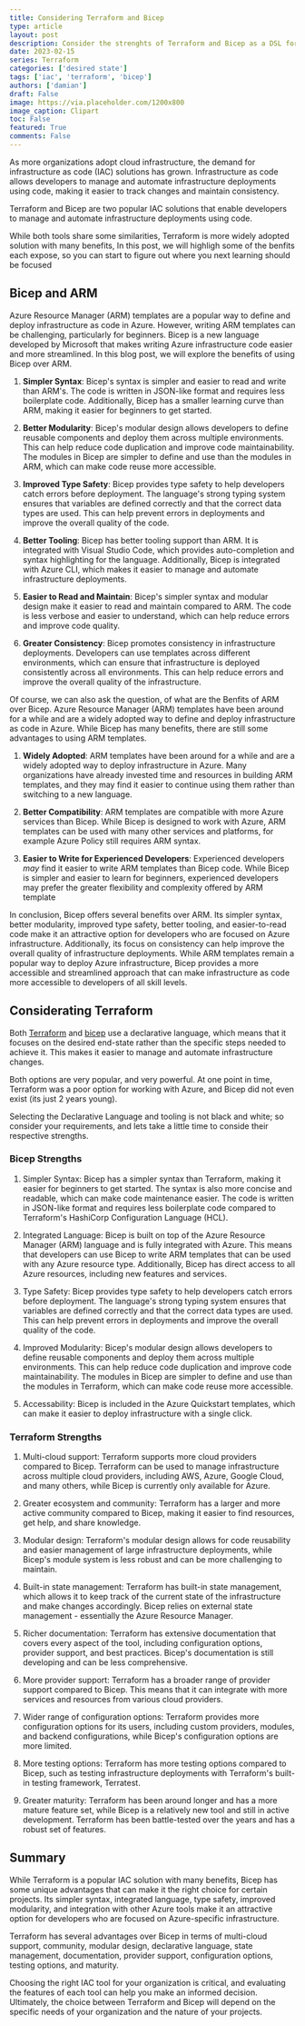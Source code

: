 ```yaml
---
title: Considering Terraform and Bicep
type: article 
layout: post
description: Consider the strenghts of Terraform and Bicep as a DSL for cloud architecture
date: 2023-02-15
series: Terraform
categories: ['desired state']
tags: ['iac', 'terraform', 'bicep']
authors: ['damian']
draft: False
image: https://via.placeholder.com/1200x800
image_caption: Clipart
toc: False
featured: True
comments: False
---
```



As more organizations adopt cloud infrastructure, the demand for infrastructure as code (IAC) solutions has grown. Infrastructure as code allows developers to manage and automate infrastructure deployments using code, making it easier to track changes and maintain consistency.

Terraform and Bicep are two popular IAC solutions that enable developers to manage and automate infrastructure deployments using code.

While both tools share some similarities, Terraform is more widely adopted solution with many benefits,  In this post, we will highligh some of the benfits each expose, so you can start to figure out where you next learning should be focused

## Bicep and ARM

Azure Resource Manager (ARM) templates are a popular way to define and deploy infrastructure as code in Azure. However, writing ARM templates can be challenging, particularly for beginners. Bicep is a new language developed by Microsoft that makes writing Azure infrastructure code easier and more streamlined. In this blog post, we will explore the benefits of using Bicep over ARM.

1. **Simpler Syntax**: Bicep's syntax is simpler and easier to read and write than ARM's. The code is written in JSON-like format and requires less boilerplate code. Additionally, Bicep has a smaller learning curve than ARM, making it easier for beginners to get started.
    
2. **Better Modularity**: Bicep's modular design allows developers to define reusable components and deploy them across multiple environments. This can help reduce code duplication and improve code maintainability. The modules in Bicep are simpler to define and use than the modules in ARM, which can make code reuse more accessible.
    
3. **Improved Type Safety**: Bicep provides type safety to help developers catch errors before deployment. The language's strong typing system ensures that variables are defined correctly and that the correct data types are used. This can help prevent errors in deployments and improve the overall quality of the code.
    
4. **Better Tooling**: Bicep has better tooling support than ARM. It is integrated with Visual Studio Code, which provides auto-completion and syntax highlighting for the language. Additionally, Bicep is integrated with Azure CLI, which makes it easier to manage and automate infrastructure deployments.
    
5. **Easier to Read and Maintain**: Bicep's simpler syntax and modular design make it easier to read and maintain compared to ARM. The code is less verbose and easier to understand, which can help reduce errors and improve code quality.
    
6. **Greater Consistency**: Bicep promotes consistency in infrastructure deployments. Developers can use templates across different environments, which can ensure that infrastructure is deployed consistently across all environments. This can help reduce errors and improve the overall quality of the infrastructure.
    
Of course, we can also ask the question, of what are the Benfits of ARM over Bicep. Azure Resource Manager (ARM) templates have been around for a while and are a widely adopted way to define and deploy infrastructure as code in Azure. While Bicep has many benefits, there are still some advantages to using ARM templates. 

1. **Widely Adopted**: ARM templates have been around for a while and are a widely adopted way to deploy infrastructure in Azure. Many organizations have already invested time and resources in building ARM templates, and they may find it easier to continue using them rather than switching to a new language.
    
2. **Better Compatibility**: ARM templates are compatible with more Azure services than Bicep. While Bicep is designed to work with Azure, ARM templates can be used with many other services and platforms, for example Azure Policy still requires ARM syntax.

3. **Easier to Write for Experienced Developers**: Experienced developers *may* find it easier to write ARM templates than Bicep code. While Bicep is simpler and easier to learn for beginners, experienced developers may prefer the greater flexibility and complexity offered by ARM template

In conclusion, Bicep offers several benefits over ARM. Its simpler syntax, better modularity, improved type safety, better tooling, and easier-to-read code make it an attractive option for developers who are focused on Azure infrastructure. Additionally, its focus on consistency can help improve the overall quality of infrastructure deployments. While ARM templates remain a popular way to deploy Azure infrastructure, Bicep provides a more accessible and streamlined approach that can make infrastructure as code more accessible to developers of all skill levels.

## Considerating Terraform

Both [Terraform](posts/lang-terraform)  and [bicep](bicep) use a declarative language, which means that it focuses on the desired end-state rather than the specific steps needed to achieve it. This makes it easier to manage and automate infrastructure changes.

Both options are very popular, and very powerful. At one point in time, Terraform was a poor option for working with Azure, and Bicep did not even exist (its just 2 years young). 

Selecting the Declarative Language and tooling is not black and white; so consider your requirements, and lets take a little time to conside their respective strengths.

### Bicep Strengths

1.  Simpler Syntax: Bicep has a simpler syntax than Terraform, making it easier for beginners to get started. The syntax is also more concise and readable, which can make code maintenance easier. The code is written in JSON-like format and requires less boilerplate code compared to Terraform's HashiCorp Configuration Language (HCL).
    
2.  Integrated Language: Bicep is built on top of the Azure Resource Manager (ARM) language and is fully integrated with Azure. This means that developers can use Bicep to write ARM templates that can be used with any Azure resource type. Additionally, Bicep has direct access to all Azure resources, including new features and services.
    
3.  Type Safety: Bicep provides type safety to help developers catch errors before deployment. The language's strong typing system ensures that variables are defined correctly and that the correct data types are used. This can help prevent errors in deployments and improve the overall quality of the code.
    
4.  Improved Modularity: Bicep's modular design allows developers to define reusable components and deploy them across multiple environments. This can help reduce code duplication and improve code maintainability. The modules in Bicep are simpler to define and use than the modules in Terraform, which can make code reuse more accessible.
    
5. Accessability: Bicep is included in the Azure Quickstart templates, which can make it easier to deploy infrastructure with a single click.

### Terraform Strengths

1.  Multi-cloud support: Terraform supports more cloud providers compared to Bicep. Terraform can be used to manage infrastructure across multiple cloud providers, including AWS, Azure, Google Cloud, and many others, while Bicep is currently only available for Azure.
    
2.  Greater ecosystem and community: Terraform has a larger and more active community compared to Bicep, making it easier to find resources, get help, and share knowledge.
    
3.  Modular design: Terraform's modular design allows for code reusability and easier management of large infrastructure deployments, while Bicep's module system is less robust and can be more challenging to maintain.
    
4.  Built-in state management: Terraform has built-in state management, which allows it to keep track of the current state of the infrastructure and make changes accordingly. Bicep relies on external state management - essentially the Azure Resource Manager.
    
5.  Richer documentation: Terraform has extensive documentation that covers every aspect of the tool, including configuration options, provider support, and best practices. Bicep's documentation is still developing and can be less comprehensive.
    
6.  More provider support: Terraform has a broader range of provider support compared to Bicep. This means that it can integrate with more services and resources from various cloud providers.
    
7.  Wider range of configuration options: Terraform provides more configuration options for its users, including custom providers, modules, and backend configurations, while Bicep's configuration options are more limited.
    
8.  More testing options: Terraform has more testing options compared to Bicep, such as testing infrastructure deployments with Terraform's built-in testing framework, Terratest.
    
9.  Greater maturity: Terraform has been around longer and has a more mature feature set, while Bicep is a relatively new tool and still in active development. Terraform has been battle-tested over the years and has a robust set of features.

## Summary

While Terraform is a popular IAC solution with many benefits, Bicep has some unique advantages that can make it the right choice for certain projects. Its simpler syntax, integrated language, type safety, improved modularity, and integration with other Azure tools make it an attractive option for developers who are focused on Azure-specific infrastructure. 

Terraform has several advantages over Bicep in terms of multi-cloud support, community, modular design, declarative language, state management, documentation, provider support, configuration options, testing options, and maturity. 

Choosing the right IAC tool for your organization is critical, and evaluating the features of each tool can help you make an informed decision. Ultimately, the choice between Terraform and Bicep will depend on the specific needs of your organization and the nature of your projects.